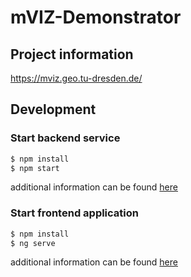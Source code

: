 # mVIZ-Demonstrator

## Project information

https://mviz.geo.tu-dresden.de/

## Development

### Start backend service

```bash
$ npm install
$ npm start
```
additional information can be found [here](./backend/)

### Start frontend application

```bash
$ npm install
$ ng serve
```
additional information can be found [here](./frontend/)
